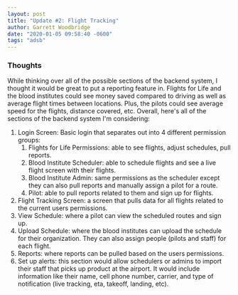 ```yaml
---
layout: post
title: "Update #2: Flight Tracking"
author: Garrett Woodbridge
date: "2020-01-05 09:58:40 -0600"
tags: "adsb"
---
```


### Thoughts
While thinking over all of the possible sections of the backend system, I thought it would be great to put a reporting feature in. Flights for Life and the blood institutes could see money saved compared to driving as well as average flight times between locations. Plus, the pilots could see average speed for the flights, distance covered, etc. Overall, here's all of the sections of the backend system I'm considering:
1. Login Screen: Basic login that separates out into 4 different permission groups:
   1. Flights for Life Permissions: able to see flights, adjust schedules, pull reports.
   2. Blood Institute Scheduler: able to schedule flights and see a live flight screen with their flights.
   3. Blood Institute Admin: same permissions as the scheduler except they can also pull reports and manually assign a pilot for a route.
   4. Pilot: able to pull reports related to them and sign up for flights.
2. Flight Tracking Screen: a screen that pulls data for all flights related to the current users permissions.
3. View Schedule: where a pilot can view the scheduled routes and sign up.
4. Upload Schedule: where the blood institutes can upload the schedule for their organization. They can also assign people (pilots and staff) for each flight.
5. Reports: where reports can be pulled based on the users permissions.
6. Set up alerts: this section would allow schedulers or admins to import their staff that picks up product at the airport. It would include information like their name, cell phone number, carrier, and type of notification (live tracking, eta, takeoff, landing, etc).
